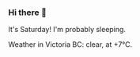 ### Hi there :wave:

It's Saturday! I'm probably sleeping.

Weather in Victoria BC: clear, at +7°C.
